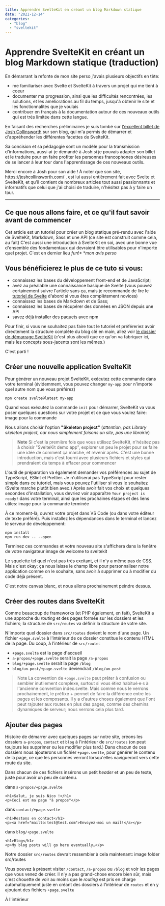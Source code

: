 ```yaml
---
title: Apprendre SvelteKit en créant un blog Markdown statique 
date: "2021-12-14"
categories: 
  - "blog"
  - "sveltekit"
---
```


# Apprendre SvelteKit en créant un blog Markdown statique (traduction)

En démarrant la refonte de mon site perso j'avais plusieurs objectifs en tête:

 - me familiariser avec Svelte et SvelteKit à travers un projet qui me tient à coeur
 - documenter ma progression, ainsi que les difficultés rencontrées, les solutions, et les améliorations au fil du temps, jusqu'à obtenir le site et les fonctionnalités que je voulais
 - contribuer en français à la documentation autour de ces nouveaux outils qui est très limitée dans cette langue.

En faisant des recherches préliminaires je suis tombé sur [l'excellent billet de Josh Collinsworth](https://joshcollinsworth.com/blog/build-static-sveltekit-markdown-blog) sur son blog, qui m'a permis de démarrer et d'appréhender les différentes facettes de SvelteKit. 

Sa concision et sa pédagogie sont un modèle pour la transmission d'informations, aussi ai-je demandé à Josh si je pouvais adapter son billet et le traduire pour en faire profiter les personnes francophones désireuses de se lancer à leur tour dans l'apprentissage de ces nouveaux outils.

Merci encore à Josh pour son aide ! À noter que son site, https://joshcollinsworth.com/ , est lui aussi entièrement fait avec Svelte et SvelteKit, et qu'il contient de nombreux articles tout aussi passionnants et informatifs que celui que j'ai choisi de traduire, n'hésitez pas à y faire un tour.

---

## Ce que nous allons faire, et ce qu'il faut savoir avant de commencer

Cet article est un tutoriel pour créer un blog statique pré-rendu avec l'aide de SvelteKit, Markdown, Sass et une API (ce site est construit comme cela, au fait)
C'est aussi une introduction à SvelteKit en soi, avec une bonne vue d'ensemble des fondamentaux qui devraient être utilisables pour n'importe quel projet.
C'est en dernier lieu *fun*!*
**mon avis perso*

## Vous bénéficierez le plus de ce tuto si vous:

 - connaissez les bases du développement front-end et de JavaScript;
 - avez au préalable une connaissance basique de Svelte (vous pouvez certainement suivre l'article sans ça, mais je recommande de lire le [tutoriel de Svelte](https://svelte.dev/tutorial/basics) d'abord si vous êtes complètement novices)
 - connaissez les bases de Markdown et de Sass;
 - connaissez les bases de récupérer des données en JSON depuis une API
 - savez déjà installer des paquets avec npm

Pour finir, si vous ne souhaitez pas faire tout le tutoriel et préféreriez avoir directement la structure complète du blog clé en main, allez voir [le dossier de démarrage SvelteKit](https://github.com/josh-collinsworth/sveltekit-blog-starter) (c'est plus abouti que ce qu'on va fabriquer ici, mais les concepts sous-jacents sont les mêmes.)

C'est parti !

## Créer une nouvelle application SvelteKit

Pour générer un nouveau projet SvelteKit, exécutez cette commande dans votre terminal (évidemment, vous pouvez changer `my-app` pour n'importe quel autre nom que vous préférez)

    npm create svelte@latest my-app

Quand vous exécutez la commande `init` pour démarrer, SvelteKit va vous poser quelques questions sur votre projet et ce que vous voulez faire:
image pour la commande

Nous allons choisir l'option **"Skeleton project"** (*attention, pas Library skeleton project, car nous simplement faisons un site, pas une librairie*)

> **Note** 
> Si c'est la première fois que vous utilisez SvelteKit, n'hésitez
> pas à choisir "SvelteKit demo app", explorer un peu le projet pour se
> faire une idée de comment ça marche, et revenir après. C'est une bonne
> introduction, mais c'est fourni avec plusieurs fichiers et styles qui
> prendraient du temps à effacer pour commencer

L'outil de préparation va également demander vos préférences au sujet de TypeScript, ESlint et Prettier. Je n'utiliserai pas TypeScript pour rester simple dans ce tutoriel, mais vous pouvez l'utiliser si vous le souhaitez (Svelte marche plutôt bien avec.)
Après avoir fait vos choix et quelques secondes d'installation, vous devriez voir apparaître `Your project is ready!` dans votre terminal, ainsi que les prochaines étapes et des liens utiles:
image pour la commande terminée

À ce moment-là, ouvrez votre projet dans VS Code (ou dans votre éditeur de texte préféré). Puis installez les dépendances dans le terminal et lancez le serveur de développement:

    npm install
    npm run dev -- --open

Terminez ces commandes et votre nouveau site s'affichera dans la fenêtre de votre navigateur
image de welcome to sveltekit

Le squelette tel quel n'est pas très excitant, et il n'y a même pas de CSS. Mais c'est okay; ça nous laisse le champ libre pour personnaliser notre application comme on le souhaite, sans avoir à supprimer ou à modifier du code déjà présent.

C'est notre canvas blanc, et nous allons prochainement peindre dessus.

## Créer des routes dans SvelteKit

Comme beaucoup de frameworks (et PHP également, en fait), SvelteKit a une approche du *routing* et des pages formée sur les dossiers et les fichiers; la structure de `src/routes` va définir la structure de votre site.

N'importe quel dossier dans `src/routes` devient le nom d'une page. Un fichier `+page.svelte` à l'intérieur de ce dossier constitue le contenu HTML de la page.
Du coup, à l'intérieur de `src/route`:
- `+page.svelte` est la page d'accueil
- `a-propos/+page.svelte` serait la page `/a-propos`
- `blog/+page.svelte` serait la page `/blog`
- `blog/un-post/+page.svelte` deviendrait `/blog/un-post`

> Note La convention de `+page.svelte` peut prêter à confusion ou sembler
> inutilement complexe, surtout si vous étiez habitué·e·s à l'ancienne
> convention index.svelte. Mais comme nous le verrons prochainement, le
> préfixe + permet de faire la différence entre les pages et les
> composants. Il y a d'autres choses également que l'ont peut rajouter
> aux routes en plus des pages, comme des chemins dynamiques de serveur;
> nous verrons cela plus tard.

## Ajouter des pages

Histoire de démarrer avec quelques pages sur notre site, créons les dossiers `a-propos`, `contact` et `blog` à l'intérieur de `src/routes` (on peut toujours les supprimer ou les modifier plus tard.)
Dans chacun de ces dossiers nous ajouterons un fichier `+page.svelte`, pour générer le contenu de la page, ce que les personnes verront lorsqu'elles navigueront vers cette route du site.

Dans chacun de ces fichiers insérons un petit *header* et un peu de texte, juste pour avoir un peu de contenu.

dans `a-propos/+page.svelte`

    <h1>Salut, je suis Nico !</h1>
    <p>Ceci est ma page "à propos"</p>
    
dans `contact/+page.svelte`

    <h1>Restons en contact</h1>
    <p><a href="mailto:test@test.com">Envoyez-moi un mail!</a></p>

dans `blog/+page.svelte`

    <h1>Blog</h1>
    <p>My blog posts will go here eventually…</p>

Notre dossier `src/routes` devrait ressembler à cela maintenant:
image folder src/routes

Vous pouvez à présent visiter `/contact`, `/a-propos` ou `/blog` et voir les pages que vous venez de créer. Il n'y a pas grand-chose encore bien sûr, mais c'est chouette de voir au moins que le *routing* est pris en charge automatiquement juste en créant des dossiers à l'intérieur de `routes` et en y ajoutant des fichiers `+page.svelte`

À l'intérieur